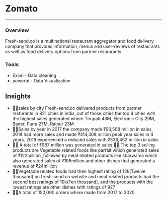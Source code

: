 # Zomato
---
### Overview
Fresh-send.co is a multinational restaurant aggregator and food delivery company that provides information, menus and user-reviews of restaurants as well as food delivery options from partner restaurants

### Tools
- Excel - Data cleaning
- powerbi - Data Visualization

## Insights

- 🚴‍♀️sales by city Fresh-send.co delivered products from partner resturants in 821 cities in india, out of those cities the top 4 cities with the highest sales generated where Tirupati 43M, Electronic City 29M, Baner, Pune 27M, Raipur 23M  
- 🚴‍♀️Sales by year in 2017 the company made  ₹93,568 million in sales, 2018 had more sales and made  ₹414,308 million peak year sales in 4 years. 2019 experienced a reduced sales with  ₹336,452 million in sales
- 🚴‍♀️ A total of ₹987 million was generated in sales
  🚴‍♀️ The top 3 selling products are Vegetable related foods like parfait  which generated sales of  ₹122million ,followed by meat related products like sharwama which also generated sales of ₹106million and other dishes that generated a revenue of  ₹24million
- 🚴‍♀️Vegetable related foods had then highest rating of 12k(Twelve thousand) on fresh-send.co website and meat related products had the second best ratings of 10k(Ten thousand), and the products with the lowest ratings are other dishes with ratings of 927
- 🚴‍♀️A total of 150,000 orders where made from 2017 to 2020
